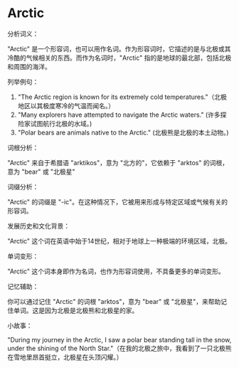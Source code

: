 # Arctic

分析词义：

  

"Arctic" 是一个形容词，也可以用作名词。作为形容词时，它描述的是与北极或其冷酷的气候相关的东西。而作为名词时，"Arctic" 指的是地球的最北部，包括北极和周围的海洋。

  

列举例句：

  

1.  "The Arctic region is known for its extremely cold temperatures."（北极地区以其极度寒冷的气温而闻名。）
2.  "Many explorers have attempted to navigate the Arctic waters." (许多探险家试图航行北极的水域。)
3.  "Polar bears are animals native to the Arctic." (北极熊是北极的本土动物。)

  

词根分析：

  

"Arctic" 来自于希腊语 "arktikos"，意为 "北方的"，它依赖于 "arktos" 的词根，意为 "bear" 或 "北极星"

  

词缀分析：

  

"Arctic" 的词缀是 "-ic"。在这种情况下，它被用来形成与特定区域或气候有关的形容词。

  

发展历史和文化背景：

  

"Arctic" 这个词在英语中始于14世纪，相对于地球上一种极端的环境区域，北极。

  

单词变形：

  

"Arctic" 这个词本身即作为名词，也作为形容词使用，不具备更多的单词变形。

  

记忆辅助：

  

你可以通过记住 "Arctic" 的词根 "arktos"，意为 "bear" 或 "北极星"，来帮助记住单词。这是因为北极是北极熊和北极星的家。

  

小故事：

  

"During my journey in the Arctic, I saw a polar bear standing tall in the snow, under the shining of the North Star."（在我的北极之旅中，我看到了一只北极熊在雪地里昂首挺立，北极星在头顶闪耀。）
